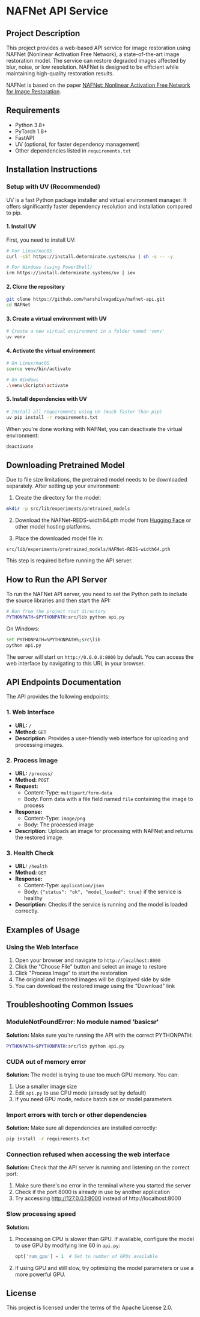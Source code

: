# NAFNet API Service

## Project Description

This project provides a web-based API service for image restoration using NAFNet (Nonlinear Activation Free Network), a state-of-the-art image restoration model. The service can restore degraded images affected by blur, noise, or low resolution. NAFNet is designed to be efficient while maintaining high-quality restoration results.

NAFNet is based on the paper [NAFNet: Nonlinear Activation Free Network for Image Restoration](https://arxiv.org/abs/2204.04676).

## Requirements

- Python 3.8+
- PyTorch 1.8+
- FastAPI
- UV (optional, for faster dependency management)
- Other dependencies listed in `requirements.txt`

## Installation Instructions

### Setup with UV (Recommended)

UV is a fast Python package installer and virtual environment manager. It offers significantly faster dependency resolution and installation compared to pip.

#### 1. Install UV

First, you need to install UV:

```bash
# For Linux/macOS
curl -sSf https://install.determinate.systems/uv | sh -s -- -y

# For Windows (using PowerShell)
irm https://install.determinate.systems/uv | iex
```

#### 2. Clone the repository

```bash
git clone https://github.com/harshilvagadiya/nafnet-api.git
cd NAFNet
```

#### 3. Create a virtual environment with UV

```bash
# Create a new virtual environment in a folder named 'venv'
uv venv
```

#### 4. Activate the virtual environment

```bash
# On Linux/macOS
source venv/bin/activate

# On Windows
.\venv\Scripts\activate
```

#### 5. Install dependencies with UV

```bash
# Install all requirements using UV (much faster than pip)
uv pip install -r requirements.txt
```

When you're done working with NAFNet, you can deactivate the virtual environment:

```bash
deactivate
```

## Downloading Pretrained Model

Due to file size limitations, the pretrained model needs to be downloaded separately. After setting up your environment:

1. Create the directory for the model:
```bash
mkdir -p src/lib/experiments/pretrained_models
```

2. Download the NAFNet-REDS-width64.pth model from [Hugging Face](https://huggingface.co/megvii-research/NAFNet) or other model hosting platforms.

3. Place the downloaded model file in:
```
src/lib/experiments/pretrained_models/NAFNet-REDS-width64.pth
```

This step is required before running the API server.

## How to Run the API Server

To run the NAFNet API server, you need to set the Python path to include the source libraries and then start the API:

```bash
# Run from the project root directory
PYTHONPATH=$PYTHONPATH:src/lib python api.py
```

On Windows:

```bash
set PYTHONPATH=%PYTHONPATH%;src\lib
python api.py
```

The server will start on `http://0.0.0.0:8000` by default. You can access the web interface by navigating to this URL in your browser.

## API Endpoints Documentation

The API provides the following endpoints:

### 1. Web Interface

- **URL:** `/`
- **Method:** `GET`
- **Description:** Provides a user-friendly web interface for uploading and processing images.

### 2. Process Image

- **URL:** `/process/`
- **Method:** `POST`
- **Request:**
  - Content-Type: `multipart/form-data`
  - Body: Form data with a file field named `file` containing the image to process
- **Response:**
  - Content-Type: `image/png`
  - Body: The processed image
- **Description:** Uploads an image for processing with NAFNet and returns the restored image.

### 3. Health Check

- **URL:** `/health`
- **Method:** `GET`
- **Response:**
  - Content-Type: `application/json`
  - Body: `{"status": "ok", "model_loaded": true}` if the service is healthy
- **Description:** Checks if the service is running and the model is loaded correctly.

## Examples of Usage

### Using the Web Interface

1. Open your browser and navigate to `http://localhost:8000`
2. Click the "Choose File" button and select an image to restore
3. Click "Process Image" to start the restoration
4. The original and restored images will be displayed side by side
5. You can download the restored image using the "Download" link


## Troubleshooting Common Issues

### ModuleNotFoundError: No module named 'basicsr'

**Solution:** Make sure you're running the API with the correct PYTHONPATH:

```bash
PYTHONPATH=$PYTHONPATH:src/lib python api.py
```

### CUDA out of memory error

**Solution:** The model is trying to use too much GPU memory. You can:

1. Use a smaller image size
2. Edit `api.py` to use CPU mode (already set by default)
3. If you need GPU mode, reduce batch size or model parameters

### Import errors with torch or other dependencies

**Solution:** Make sure all dependencies are installed correctly:

```bash
pip install -r requirements.txt
```

### Connection refused when accessing the web interface

**Solution:** Check that the API server is running and listening on the correct port:

1. Make sure there's no error in the terminal where you started the server
2. Check if the port 8000 is already in use by another application
3. Try accessing http://127.0.0.1:8000 instead of http://localhost:8000

### Slow processing speed

**Solution:**
1. Processing on CPU is slower than GPU. If available, configure the model to use GPU by modifying line 60 in `api.py`:
   ```python
   opt['num_gpu'] = 1  # Set to number of GPUs available
   ```
2. If using GPU and still slow, try optimizing the model parameters or use a more powerful GPU.

## License

This project is licensed under the terms of the Apache License 2.0.

